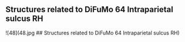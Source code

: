 


## Structures related to DiFuMo 64 Intraparietal sulcus RH

![48](48.jpg ## Structures related to DiFuMo 64 Intraparietal sulcus RH)